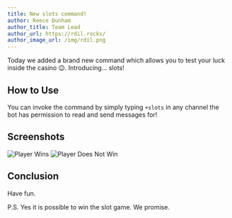 ```yaml
---
title: New slots command!
author: Reece Dunham
author_title: Team Lead
author_url: https://rdil.rocks/
author_image_url: /img/rdil.png
---
```


Today we added a brand new command which allows you to test your luck inside the casino :wink:. Introducing... slots!

<!--truncate-->

## How to Use

You can invoke the command by simply typing `+slots` in any channel the bot has permission to read and send messages for!

## Screenshots

![Player Wins](/img/slots_win.JPG)
![Player Does Not Win](/img/slots_lose.JPG)

## Conclusion

Have fun.

P.S. Yes it is possible to win the slot game. We promise.
